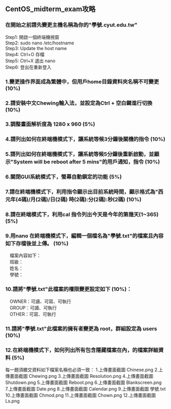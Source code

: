 ## CentOS_midterm_exam攻略

### 在開始之前請先變更主機名稱為你的"學號.cyut.edu.tw"

Step1: 開啟一個終端機視窗  
Step2: sudo nano /etc/hostname  
Step3: Update the host name  
Step4: Ctrl+O 存檔  
Step5: Ctrl+X 退出 nano  
Step6: 登出在重新登入  


### 1.變更操作界面成為繁體中，但用戶home目錄資料夾名稱不可變更(10%)


### 2.請安裝中文Chewing輸入法，並設定為Ctrl + 空白鍵進行切換(10%)


### 3.調整畫面解析度為 1280 x 960 (5%)


### 4.請列出如何在終端機模式下，讓系統等候3分鐘後關機的指令 (10%)


### 5.請列出如何在終端機模式下，讓系統等候5分鐘後重新啟動，並顯示"System will be reboot after 5 mins"的用戶通知，指令 (10%)


### 6.關閉GUI系統模式下，螢幕自動鎖定的功能 (5%)


### 7.請在終端機模式下，利用指令顯示出目前系統時間，顯示格式為"西元年(4碼)/月(2碼)/日(2碼) 時(2碼):分(2碼):秒(2碼) (10%)


### 8.請在終端模式下，利用cal 指令列出今天是今年的第幾天(1~365) (5%)

 
### 9.用nano 在終端機模式下，編輯一個檔名為"學號.txt"的檔案且內容如下存檔後並上傳。 (10%)
　檔案內容如下：  
　班級：  
　姓名：  
　學號：  

### 10.請將"學號.txt"此檔案的權限變更設定如下 (10%)：
　OWNER：可讀、可寫、可執行  
　GROUP：可讀、可執行  
　OTHER：可寫、可執行  

### 11.請將"學號.txt"此檔案的擁有者變更為 root，群組設定為 users (10%)


### 12.在終端機模式下，如何列出所有包含隱藏檔案在內，的檔案詳細資料 (5%)


每一題須繳交資料如下檔案名稱也必須一致：
1.上傳畫面截圖 Chinese.png
2.上傳畫面截圖 Chewing.png
3.上傳畫面截圖 Resolution.png
4.上傳畫面截圖 Shutdown.png
5.上傳畫面截圖 Reboot.png
6.上傳畫面截圖 Blankscreen.png
7.上傳畫面截圖 Date.png
8.上傳畫面截圖 Calendar.png
9.上傳畫面截圖 學號.txt
10.上傳畫面截圖 Chmod.png
11.上傳畫面截圖 Chown.png
12.上傳畫面截圖 Ls.png
